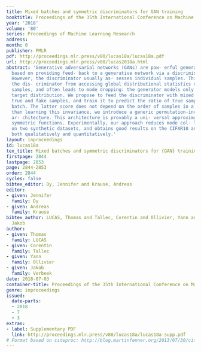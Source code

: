 ```yaml
---
title: Mixed batches and symmetric discriminators for GAN training
booktitle: Proceedings of the 35th International Conference on Machine Learning
year: '2018'
volume: '80'
series: Proceedings of Machine Learning Research
address: 
month: 0
publisher: PMLR
pdf: http://proceedings.mlr.press/v80/lucas18a/lucas18a.pdf
url: http://proceedings.mlr.press/v80/lucas2018a.html
abstract: 'Generative adversarial networks (GANs) are pow- erful generative models
  based on providing feed- back to a generative network via a discriminator network.
  However, the discriminator usually as- sesses individual samples. This prevents
  the dis- criminator from accessing global distributional statistics of generated
  samples, and often leads to mode dropping: the generator models only part of the
  target distribution. We propose to feed the discriminator with mixed batches of
  true and fake samples, and train it to predict the ratio of true samples in the
  batch. The latter score does not depend on the order of samples in a batch. Rather
  than learning this invariance, we introduce a generic permutation-invariant discriminator
  ar- chitecture. This architecture is provably a uni- versal approximator of all
  symmetric functions. Experimentally, our approach reduces mode col- lapse in GANs
  on two synthetic datasets, and obtains good results on the CIFAR10 and CelebA datasets,
  both qualitatively and quantitatively.'
layout: inproceedings
id: lucas18a
tex_title: Mixed batches and symmetric discriminators for {GAN} training
firstpage: 2844
lastpage: 2853
page: 2844-2853
order: 2844
cycles: false
bibtex_editor: Dy, Jennifer and Krause, Andreas
editor:
- given: Jennifer
  family: Dy
- given: Andreas
  family: Krause
bibtex_author: LUCAS, Thomas and Tallec, Corentin and Ollivier, Yann and Verbeek,
  Jakob
author:
- given: Thomas
  family: LUCAS
- given: Corentin
  family: Tallec
- given: Yann
  family: Ollivier
- given: Jakob
  family: Verbeek
date: 2018-07-03
container-title: Proceedings of the 35th International Conference on Machine Learning
genre: inproceedings
issued:
  date-parts:
  - 2018
  - 7
  - 3
extras:
- label: Supplementary PDF
  link: http://proceedings.mlr.press/v80/lucas18a/lucas18a-supp.pdf
# Format based on citeproc: http://blog.martinfenner.org/2013/07/30/citeproc-yaml-for-bibliographies/
---
```

